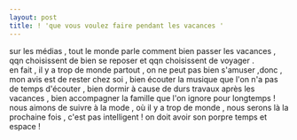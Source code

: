 ```yaml
---
layout: post
title: ! 'que vous voulez faire pendant les vacances '
---
```


<p>sur les médias , tout le monde parle comment bien passer les vacances , qqn choisissent de bien se reposer et qqn choisissent de voyager .<br />en fait , il y a trop de monde partout , on ne peut pas bien s&#39;amuser ,donc , mon avis est de rester chez soi , bien écouter la musique que l&#39;on n&#39;a pas de temps d&#39;écouter , bien dormir à cause de durs travaux après les vacances , bien accompagner la famille que l&#39;on ignore pour longtemps !<br />nous aimons de suivre à la mode , où il y a trop de monde , nous serons là la prochaine fois , c&#39;est pas intelligent ! on doit avoir son porpre temps et espace ! </p>
